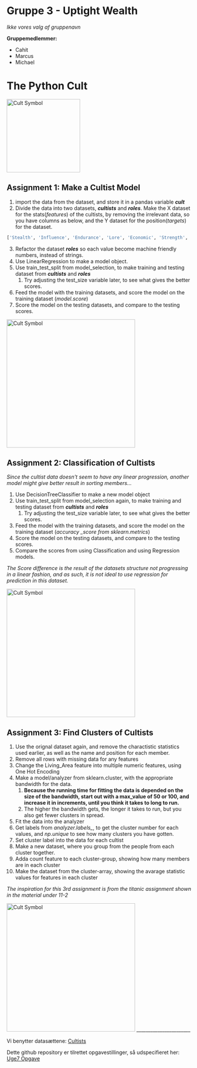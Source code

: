 # Gruppe 3 - Uptight Wealth
*Ikke vores valg af gruppenavn*

**Gruppemedlemmer:**
- Cahit
- Marcus
- Michael

# The Python Cult

<img src="https://images-wixmp-ed30a86b8c4ca887773594c2.wixmp.com/f/bb485920-261e-46b9-896a-cb18fda5d929/dbvl0da-050b7754-242a-4a9f-adff-e4a4c8652fcd.png?token=eyJ0eXAiOiJKV1QiLCJhbGciOiJIUzI1NiJ9.eyJzdWIiOiJ1cm46YXBwOiIsImlzcyI6InVybjphcHA6Iiwib2JqIjpbW3sicGF0aCI6IlwvZlwvYmI0ODU5MjAtMjYxZS00NmI5LTg5NmEtY2IxOGZkYTVkOTI5XC9kYnZsMGRhLTA1MGI3NzU0LTI0MmEtNGE5Zi1hZGZmLWU0YTRjODY1MmZjZC5wbmcifV1dLCJhdWQiOlsidXJuOnNlcnZpY2U6ZmlsZS5kb3dubG9hZCJdfQ.39OiImVLazb8JFOfhDJWFl2529SJ7obSvPHoSpKNka4" alt="Cult Symbol" width="200">

## Assignment 1: Make a Cultist Model
1. import the data from the dataset, and store it in a pandas variable ***cult***
2. Divide the data into two datasets, ***cultists*** and ***roles***. Make the X dataset for the stats(*features*) of the cultists, by removing the irrelevant data, so you have columns as below, and the Y dataset for the position(*targets*) for the dataset.
```python
['Stealth', 'Influence', 'Endurance', 'Lore', 'Economic', 'Strength', 'Insanity']
```
3. Refactor the dataset ***roles*** so each value become machine friendly numbers, instead of strings.
4. Use LinearRegression to make a model object.
5. Use train_test_split from model_selection, to make training and testing dataset from ***cultists*** and ***roles***
   1. Try adjusting the test_size variable later, to see what gives the better scores.
6. Feed the model with the training datasets, and score the model on the training dataset (*model.score*)
7. Score the model on the testing datasets, and compare to the testing scores.

<img src="http://www.artofmtg.com/wp-content/uploads/2016/03/Cryptolith-Rite-Shadows-over-Innistrad-Art.jpg" alt="Cult Symbol" height="350">

## Assignment 2: Classification of Cultists
*Since the cultist data doesn't seem to have any linear progression, another model might give better result in sorting members...*

1. Use DecisionTreeClassifier to make a new model object
2. Use train_test_split from model_selection again, to make training and testing dataset from ***cultists*** and ***roles***
   1. Try adjusting the test_size variable later, to see what gives the better scores.
3. Feed the model with the training datasets, and score the model on the training dataset (*accuracy _score from sklearn.metrics*)
4. Score the model on the testing datasets, and compare to the testing scores.
5. Compare the scores from using Classification and using Regression models.

*The Score difference is the result of the datasets structure not progressing in a linear fashion, and as such, it is not ideal to use regression for prediction in this dataset.*

<img src="https://i.pinimg.com/564x/02/d8/0a/02d80a719a04e81362bfd0e717cafdb4.jpg" alt="Cult Symbol" height="350">

## Assignment 3: Find Clusters of Cultists
1. Use the orignal dataset again, and remove the charactistic statistics used earlier, as well as the name and position for each member.
2. Remove all rows with missing data for any features
3. Change the Living_Area feature into multiple numeric features, using One Hot Encoding
4. Make a model/analyzer from sklearn.cluster, with the appropriate bandwidth for the data.
   1. **Because the running time for fitting the data is depended on the size of the bandwidth, start out with a max_value of 50 or 100, and increase it in increments, until you think it takes to long to run.**
   2. The higher the bandwidth gets, the longer it takes to run, but you also get fewer clusters in spread.
5. Fit the data into the analyzer
6. Get labels from *analyzer.labels_*, to get the cluster number for each values, and *np.unique* to see how many clusters you have gotten. 
7. Set cluster label into the data for each cultist
8. Make a new dataset, where you group from the people from each cluster together.
9. Adda count feature to each cluster-group, showing how many members are in each cluster
10. Make the dataset from the cluster-array, showing the avarage statistic values for features in each cluster

*The inspiration for this 3rd assignment is from the titanic assignment shown in the material under 11-2*


<img src="https://i.pinimg.com/originals/64/bd/b9/64bdb9f8fea6e1460e816b4bf4cdec8c.jpg" alt="Cult Symbol" height="350">
_______________________

Vi benytter datasættene: [Cultists](https://raw.githubusercontent.com/Micniks/Python-Week11-Group-3-Assignments/main/cultists.csv)

Dette github repository er tilrettet opgavestillinger, så udspecifieret her: [Uge7 Opgave](https://docs.google.com/document/d/1ojSiBWwLo4-Rc7763vx6aVEYdNluATOMja9qqk4dodU/edit#) 
